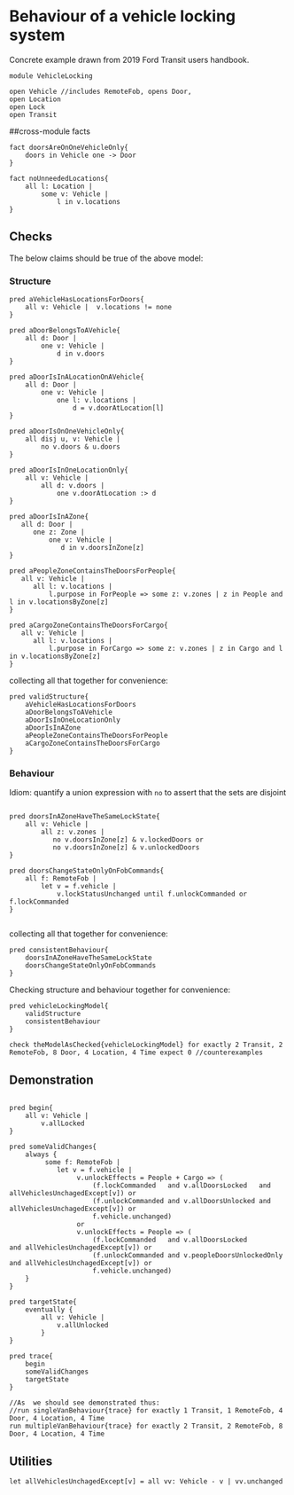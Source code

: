 ---
---
# Behaviour of a vehicle locking system

Concrete example drawn from 2019 Ford Transit users handbook.

```alloy
module VehicleLocking

open Vehicle //includes RemoteFob, opens Door, 
open Location
open Lock
open Transit

```
##cross-module facts
```alloy
fact doorsAreOnOneVehicleOnly{
    doors in Vehicle one -> Door
}

fact noUnneededLocations{
    all l: Location |
        some v: Vehicle |
            l in v.locations
}

```

## Checks
The below claims should be true of the above model:

### Structure
```alloy
pred aVehicleHasLocationsForDoors{
    all v: Vehicle |  v.locations != none
}

pred aDoorBelongsToAVehicle{
    all d: Door |
        one v: Vehicle |
            d in v.doors
}

pred aDoorIsInALocationOnAVehicle{
    all d: Door |
        one v: Vehicle |
            one l: v.locations |
                d = v.doorAtLocation[l]
}

pred aDoorIsOnOneVehicleOnly{
    all disj u, v: Vehicle |
        no v.doors & u.doors
} 

pred aDoorIsInOneLocationOnly{
    all v: Vehicle |
        all d: v.doors |
            one v.doorAtLocation :> d
}

pred aDoorIsInAZone{
   all d: Door |
      one z: Zone |
          one v: Vehicle |
             d in v.doorsInZone[z]
}
   
pred aPeopleZoneContainsTheDoorsForPeople{
   all v: Vehicle |
      all l: v.locations |
          l.purpose in ForPeople => some z: v.zones | z in People and l in v.locationsByZone[z]
}

pred aCargoZoneContainsTheDoorsForCargo{
   all v: Vehicle |
      all l: v.locations |
          l.purpose in ForCargo => some z: v.zones | z in Cargo and l in v.locationsByZone[z]
}
```
collecting all that together for convenience:

```alloy
pred validStructure{
    aVehicleHasLocationsForDoors
    aDoorBelongsToAVehicle
    aDoorIsInOneLocationOnly
    aDoorIsInAZone 
    aPeopleZoneContainsTheDoorsForPeople
    aCargoZoneContainsTheDoorsForCargo
}
```
### Behaviour

Idiom: quantify a union expression with `no` to assert that the sets are disjoint

```alloy

pred doorsInAZoneHaveTheSameLockState{
    all v: Vehicle |
        all z: v.zones | 
           no v.doorsInZone[z] & v.lockedDoors or
           no v.doorsInZone[z] & v.unlockedDoors
}

pred doorsChangeStateOnlyOnFobCommands{
    all f: RemoteFob |
        let v = f.vehicle |
            v.lockStatusUnchanged until f.unlockCommanded or f.lockCommanded        
}


```
collecting all that together for convenience:

```alloy
pred consistentBehaviour{
    doorsInAZoneHaveTheSameLockState
    doorsChangeStateOnlyOnFobCommands
}

```
Checking structure and behaviour together for convenience:

```alloy
pred vehicleLockingModel{
    validStructure
    consistentBehaviour
}

check theModelAsChecked{vehicleLockingModel} for exactly 2 Transit, 2 RemoteFob, 8 Door, 4 Location, 4 Time expect 0 //counterexamples
```
## Demonstration

```alloy

pred begin{
    all v: Vehicle |
        v.allLocked 
}

pred someValidChanges{
    always {
         some f: RemoteFob |
            let v = f.vehicle |
                 v.unlockEffects = People + Cargo => (
                     (f.lockCommanded   and v.allDoorsLocked   and allVehiclesUnchagedExcept[v]) or
                     (f.unlockCommanded and v.allDoorsUnlocked and allVehiclesUnchagedExcept[v]) or
                     f.vehicle.unchanged)
                 or 
                 v.unlockEffects = People => (
                     (f.lockCommanded   and v.allDoorsLocked          and allVehiclesUnchagedExcept[v]) or
                     (f.unlockCommanded and v.peopleDoorsUnlockedOnly and allVehiclesUnchagedExcept[v]) or
                     f.vehicle.unchanged)
    }
}

pred targetState{
    eventually {   
        all v: Vehicle |
            v.allUnlocked
        }
}

pred trace{
    begin
    someValidChanges
    targetState
}

//As  we should see demonstrated thus:
//run singleVanBehaviour{trace} for exactly 1 Transit, 1 RemoteFob, 4 Door, 4 Location, 4 Time
run multipleVanBehaviour{trace} for exactly 2 Transit, 2 RemoteFob, 8 Door, 4 Location, 4 Time

```
## Utilities

```alloy
let allVehiclesUnchagedExcept[v] = all vv: Vehicle - v | vv.unchanged 
```
